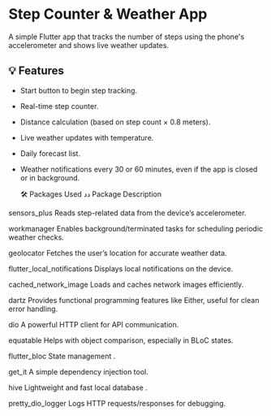 
#  Step Counter & Weather App

A simple Flutter app that tracks the number of steps using the phone's accelerometer and shows live weather updates.

## 💡 Features
- Start button to begin step tracking.
- Real-time step counter.
- Distance calculation (based on step count × 0.8 meters).
- Live weather updates with temperature.
- Daily forecast list.
- Weather notifications every 30 or 60 minutes, even if the app is closed or in background.

  🛠️ Packages Used
دد
Package Description

sensors_plus	Reads step-related data from the device’s accelerometer.

workmanager	Enables background/terminated tasks for scheduling periodic weather checks.

geolocator	Fetches the user’s location for accurate weather data.

flutter_local_notifications	Displays local notifications on the device.

cached_network_image Loads and caches network images efficiently.

dartz Provides functional programming features like Either, useful for clean error handling.

dio A powerful HTTP client for API communication.

equatable Helps with object comparison, especially in BLoC states.

flutter_bloc State management .

get_it A simple dependency injection tool.

hive Lightweight and fast local database .

pretty_dio_logger Logs HTTP requests/responses for debugging.

